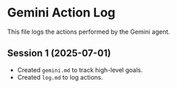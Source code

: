 # Gemini Action Log

This file logs the actions performed by the Gemini agent.

## Session 1 (2025-07-01)

- Created `gemini.md` to track high-level goals.
- Created `log.md` to log actions.
